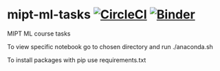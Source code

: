 # mipt-ml-tasks  [![CircleCI](https://circleci.com/gh/Yusuf-K/mipt-ml-tasks/tree/master.svg?style=svg)](https://circleci.com/gh/Yusuf-K/mipt-ml-tasks/tree/master)  [![Binder](https://mybinder.org/badge.svg)](https://mybinder.org/v2/gh/Yusuf-K/mipt-ml-tasks/master?filepath=task1%2F)
MIPT ML course tasks

To view specific notebook go to chosen directory and run ./anaconda.sh

To install packages with pip use requirements.txt
